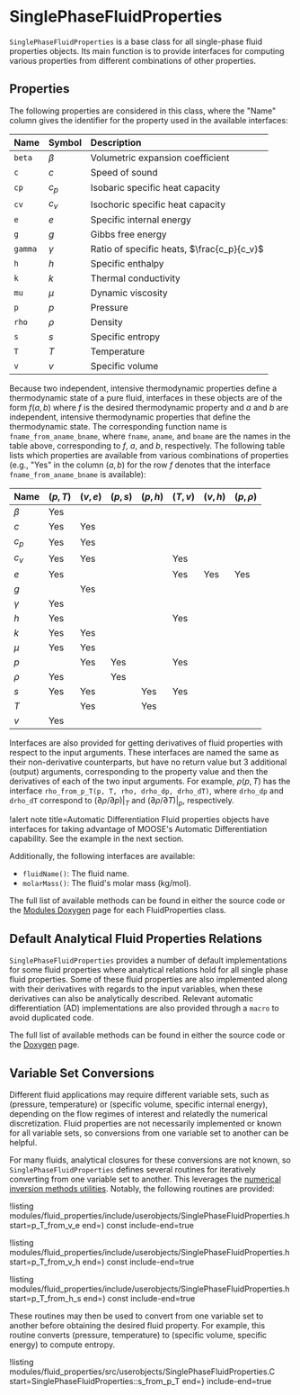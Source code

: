 # SinglePhaseFluidProperties

`SinglePhaseFluidProperties` is a base class for all single-phase fluid properties
objects. Its main function is to provide interfaces for computing various properties
from different combinations of other properties.

## Properties

The following properties are considered in this class, where the "Name" column
gives the identifier for the property used in the available interfaces:

| Name | Symbol | Description |
| :- | :- | :- |
| `beta` | $\beta$ | Volumetric expansion coefficient |
| `c` | $c$ | Speed of sound |
| `cp` | $c_p$ | Isobaric specific heat capacity |
| `cv` | $c_v$ | Isochoric specific heat capacity |
| `e` | $e$ | Specific internal energy |
| `g` | $g$ | Gibbs free energy |
| `gamma` | $\gamma$ | Ratio of specific heats, $\frac{c_p}{c_v}$ |
| `h` | $h$ | Specific enthalpy |
| `k` | $k$ | Thermal conductivity |
| `mu` | $\mu$ | Dynamic viscosity |
| `p` | $p$ | Pressure |
| `rho` | $\rho$ | Density |
| `s` | $s$ | Specific entropy |
| `T` | $T$ | Temperature |
| `v` | $v$ | Specific volume |

Because two independent, intensive thermodynamic properties define a
thermodynamic state of a pure fluid, interfaces in these objects are of the form $f(a,b)$
where $f$ is the desired thermodynamic property and $a$ and $b$ are independent,
intensive thermodynamic properties that define the thermodynamic state. The
corresponding function name is `fname_from_aname_bname`, where `fname`, `aname`,
and `bname` are the names in the table above, corresponding to $f$, $a$, and $b$,
respectively. The following table lists which
properties are available from various combinations of properties (e.g., "Yes"
in the column $(a,b)$ for the row $f$ denotes that the interface `fname_from_aname_bname`
is available):

| Name     | $(p,T)$ | $(v,e)$ | $(p,s)$ | $(p,h)$ | $(T,v)$ | $(v,h)$ | $(p,\rho)$ |
| :-       | -       | -       | -       | -       | -       | -       | -          |
| $\beta$  | Yes     |         |         |         |         |         |            |
| $c$      | Yes     | Yes     |         |         |         |         |            |
| $c_p$    | Yes     | Yes     |         |         |         |         |            |
| $c_v$    | Yes     | Yes     |         |         | Yes     |         |            |
| $e$      | Yes     |         |         |         | Yes     | Yes     | Yes        |
| $g$      |         | Yes     |         |         |         |         |            |
| $\gamma$ | Yes     |         |         |         |         |         |            |
| $h$      | Yes     |         |         |         | Yes     |         |            |
| $k$      | Yes     | Yes     |         |         |         |         |            |
| $\mu$    | Yes     | Yes     |         |         |         |         |            |
| $p$      |         | Yes     | Yes     |         | Yes     |         |            |
| $\rho$   | Yes     |         | Yes     |         |         |         |            |
| $s$      | Yes     | Yes     |         | Yes     | Yes     |         |            |
| $T$      |         | Yes     |         | Yes     |         |         |            |
| $v$      | Yes     |         |         |         |         |         |            |

Interfaces are also provided for getting derivatives of fluid properties with respect
to the input arguments. These interfaces are named the same as their non-derivative
counterparts, but have no return value but 3 additional (output) arguments,
corresponding to the property value and then the derivatives of each of the two input
arguments. For example, $\rho(p,T)$ has the interface `rho_from_p_T(p, T, rho, drho_dp, drho_dT)`,
where `drho_dp` and `drho_dT` correspond to $(\partial\rho/\partial p)|_T$ and
$(\partial\rho/\partial T)|_p$, respectively.

!alert note title=Automatic Differentiation
Fluid properties objects have interfaces for taking advantage of MOOSE's
Automatic Differentiation capability. See the example in the next section.

Additionally, the following interfaces are available:

- `fluidName()`: The fluid name.
- `molarMass()`: The fluid's molar mass (kg/mol).

The full list of available methods can be found in either the source code or the
[Modules Doxygen](http://mooseframework.org/docs/doxygen/modules/classes.html) page for each
FluidProperties class.

## Default Analytical Fluid Properties Relations

`SinglePhaseFluidProperties` provides a number of default implementations for some fluid properties where
analytical relations hold for all single phase fluid properties. Some of these fluid properties
are also implemented along with their derivatives with regards to the input variables, when
these derivatives can also be analytically described. Relevant automatic differentiation (AD)
implementations are also provided through a `macro` to avoid duplicated code.

The full list of available methods can be found in either the source code or the
[Doxygen](https://mooseframework.inl.gov/docs/doxygen/modules/classSinglePhaseFluidProperties.html) page.

## Variable Set Conversions

Different fluid applications may require different variable sets, such as (pressure, temperature)
or (specific volume, specific internal energy), depending on the flow regimes of interest and relatedly
the numerical discretization. Fluid properties are not necessarily implemented or known for all variable sets,
so conversions from one variable set to another can be helpful.

For many fluids, analytical closures for these conversions are not known, so `SinglePhaseFluidProperties`
defines several routines for iteratively converting from one variable set
to another. This leverages the [numerical inversion methods utilities](utils/FluidPropertiesUtils.md).
Notably, the following routines are provided:

!listing modules/fluid_properties/include/userobjects/SinglePhaseFluidProperties.h start=p_T_from_v_e end=) const include-end=true

!listing modules/fluid_properties/include/userobjects/SinglePhaseFluidProperties.h start=p_T_from_v_h end=) const include-end=true

!listing modules/fluid_properties/include/userobjects/SinglePhaseFluidProperties.h start=p_T_from_h_s end=) const include-end=true

These routines may then be used to convert from one variable set to another before obtaining the desired
fluid property. For example, this routine converts (pressure, temperature) to (specific volume, specific energy)
to compute entropy.

!listing modules/fluid_properties/src/userobjects/SinglePhaseFluidProperties.C start=SinglePhaseFluidProperties::s_from_p_T end=} include-end=true
